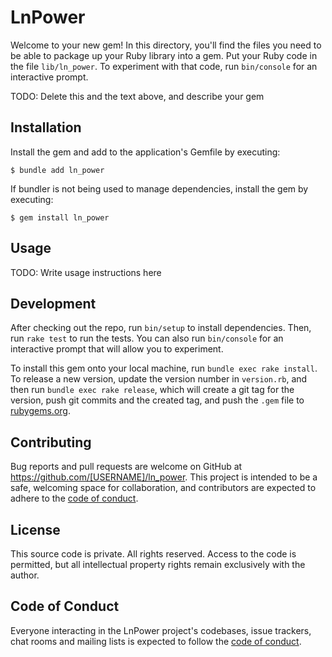 # LnPower

Welcome to your new gem! In this directory, you'll find the files you need to be able to package up your Ruby library into a gem. Put your Ruby code in the file `lib/ln_power`. To experiment with that code, run `bin/console` for an interactive prompt.

TODO: Delete this and the text above, and describe your gem

## Installation

Install the gem and add to the application's Gemfile by executing:

    $ bundle add ln_power

If bundler is not being used to manage dependencies, install the gem by executing:

    $ gem install ln_power

## Usage

TODO: Write usage instructions here

## Development

After checking out the repo, run `bin/setup` to install dependencies. Then, run `rake test` to run the tests. You can also run `bin/console` for an interactive prompt that will allow you to experiment.

To install this gem onto your local machine, run `bundle exec rake install`. To release a new version, update the version number in `version.rb`, and then run `bundle exec rake release`, which will create a git tag for the version, push git commits and the created tag, and push the `.gem` file to [rubygems.org](https://rubygems.org).

## Contributing

Bug reports and pull requests are welcome on GitHub at https://github.com/[USERNAME]/ln_power. This project is intended to be a safe, welcoming space for collaboration, and contributors are expected to adhere to the [code of conduct](https://github.com/[USERNAME]/ln_power/blob/master/CODE_OF_CONDUCT.md).

## License

This source code is private. All rights reserved. Access to the code is permitted, but all intellectual property rights remain exclusively with the author.

## Code of Conduct

Everyone interacting in the LnPower project's codebases, issue trackers, chat rooms and mailing lists is expected to follow the [code of conduct](https://github.com/[USERNAME]/ln_power/blob/master/CODE_OF_CONDUCT.md).
